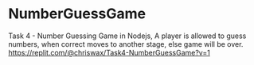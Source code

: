 # NumberGuessGame
Task 4 - Number Guessing Game in Nodejs, A player is allowed to guess numbers, when correct moves to another stage, else game will be over.
https://replit.com/@chriswax/Task4-NumberGuessGame?v=1
